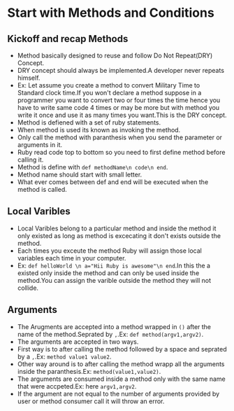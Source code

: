 # Start with Methods and Conditions
 ## Kickoff and recap Methods
  - Method basically designed to reuse and follow Do Not Repeat(DRY) Concept. 
  - DRY concept should always be implemented.A developer never repeats himself.
  - Ex: Let assume you create a method to convert Military Time to Standard clock time.If you won't declare a method suppose in a programmer you want to convert two or four times the time hence you have to write same code 4 times or may be more but with method you write it once and use it as many times you want.This is the DRY concept.
  - Method is defiened with a set of ruby statements.
  - When method is used its known as invoking the method.
  - Only call the method with paranthesis when you send the parameter or arguments in it.
  - Ruby read code top to bottom so you need to first define method before calling it.
  - Method is define with `def methodName\n code\n end`.
  - Method name should start with small letter.
  - What ever comes between def and end will be executed when the method is called.

 ## Local Varibles
  - Local Varibles belong to a particular method and inside the method it only existed as long as method is excecating it don't exists outside the method.
  - Each times you exceute the method Ruby will assign those local variables each time in your computer.
  - Ex: `def helloWorld \n a="Hii Ruby is awesome"\n end`.In this the a existed only inside the method and can only be used inside the method.You can assign the varible outside the method they will not collide.

 ## Arguments
  - The Arugments are accepted into a method wrapped in `()` after the name of the method.Seprated by `,`.Ex: `def method(argv1,argv2)`.
  - The arguments are accepted in two ways. 
  - First way is to after calling the method followed by a space and seprated by a `,`.Ex: `method value1 value2`.
  - Other way around is to after calling the method wrapp all the arguments inside the paranthesis.Ex: `method(value1,value2)`.
  - The arguments are consumed inside a method only with the same name that were accpeted.Ex: here `argv1,argv2`.
  - If the argument are not equal to the number of arguments provided by user or method consumer call it will throw an error.